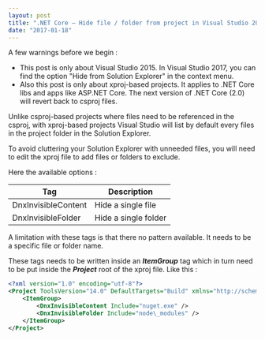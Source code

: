 ```yaml
---
layout: post
title: ".NET Core – Hide file / folder from project in Visual Studio 2015"
date: "2017-01-18"
---
```


A few warnings before we begin :

- This post is only about Visual Studio 2015. In Visual Studio 2017, you can find the option "Hide from Solution Explorer" in the context menu.
- Also this post is only about xproj-based projects. It applies to .NET Core libs and apps like ASP.NET Core. The next version of .NET Core (2.0) will revert back to csproj files.

Unlike csproj-based projects where files need to be referenced in the csproj, with xproj-based projects Visual Studio will list by default every files in the project folder in the Solution Explorer.

To avoid cluttering your Solution Explorer with unneeded files, you will need to edit the xproj file to add files or folders to exclude.

Here the available options :

| Tag | Description |
| --- | --- |
| DnxInvisibleContent | Hide a single file |
| DnxInvisibleFolder | Hide a single folder |

A limitation with these tags is that there no pattern available. It needs to be a specific file or folder name.

These tags needs to be written inside an _**ItemGroup**_ tag which in turn need to be put inside the _**Project**_ root of the xproj file. Like this :

```xml
<?xml version="1.0" encoding="utf-8"?>
<Project ToolsVersion="14.0" DefaultTargets="Build" xmlns="http://schemas.microsoft.com/developer/msbuild/2003">
    <ItemGroup>
        <DnxInvisibleContent Include="nuget.exe" />
        <DnxInvisibleFolder Include="node\_modules" />
    </ItemGroup>
</Project>
```